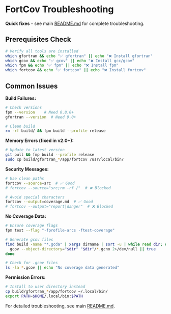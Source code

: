 # FortCov Troubleshooting

**Quick fixes** - see main [README.md](../../README.md) for complete troubleshooting.

## Prerequisites Check

```bash
# Verify all tools are installed
which gfortran && echo "✅ gfortran" || echo "❌ Install gfortran"
which gcov && echo "✅ gcov" || echo "❌ Install gcc/gcov" 
which fpm && echo "✅ fpm" || echo "❌ Install fpm"
which fortcov && echo "✅ fortcov" || echo "❌ Install fortcov"
```

## Common Issues

**Build Failures:**
```bash
# Check versions  
fpm --version    # Need 0.8.0+
gfortran --version  # Need 9.0+

# Clean build
rm -rf build/ && fpm build --profile release
```

**Memory Errors (fixed in v2.0+):**
```bash
# Update to latest version
git pull && fmp build --profile release
sudo cp build/gfortran_*/app/fortcov /usr/local/bin/
```

**Security Messages:**
```bash
# Use clean paths
fortcov --source=src  # ✅ Good
# fortcov --source="src;rm -rf /"  # ❌ Blocked

# Avoid special characters  
fortcov --output=coverage.md  # ✅ Good
# fortcov --output="report|danger"  # ❌ Blocked
```

**No Coverage Data:**
```bash
# Ensure coverage flags
fpm test --flag "-fprofile-arcs -ftest-coverage"

# Generate gcov files
find build -name "*.gcda" | xargs dirname | sort -u | while read dir; do
  gcov --object-directory="$dir" "$dir"/*.gcno 2>/dev/null || true
done

# Check for .gcov files
ls -la *.gcov || echo "No coverage data generated"
```

**Permission Errors:**
```bash
# Install to user directory instead
cp build/gfortran_*/app/fortcov ~/.local/bin/
export PATH=$HOME/.local/bin:$PATH
```

For detailed troubleshooting, see main [README.md](../../README.md).